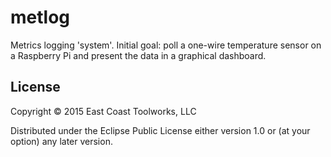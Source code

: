 # metlog

Metrics logging 'system'. Initial goal: poll a one-wire temperature
sensor on a Raspberry Pi and present the data in a graphical dashboard.

## License

Copyright © 2015 East Coast Toolworks, LLC

Distributed under the Eclipse Public License either version 1.0 or (at
your option) any later version.
